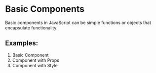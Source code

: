 # Basic Components

Basic components in JavaScript can be simple functions or objects that encapsulate functionality.

## Examples:

1. Basic Component
2. Component with Props
3. Component with Style
